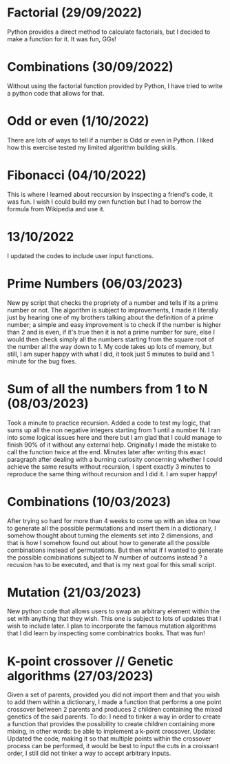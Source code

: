 # Factorial (29/09/2022)

Python provides a  direct method to calculate factorials, but I decided to make a function for it. It was fun, GGs!

# Combinations (30/09/2022)

Without using the factorial function provided by Python, I have tried to write a python code that allows for that.

# Odd or even (1/10/2022)

There are lots of ways to tell if a number is Odd or even in Python. 
I liked how this exercise tested my limited algorithm building skills.

# Fibonacci (04/10/2022)

This is where I learned about reccursion by inspecting a friend's code, it was fun. 
I wish I could build my own function but I had to borrow the formula from Wikipedia and use it.

# 13/10/2022
I updated the codes to include user input functions. 

# Prime Numbers (06/03/2023)

New py script that checks the propriety of a number and tells if its a prime number or not. The algorithm is subject to improvements, I made it literally just by hearing one of my brothers talking about the definition of a prime number; a simple and easy improvement is to check if the number is higher than 2 and is even, if it's true then it is not a prime number for sure, else I would then check simply all the numbers starting from the square root of the number all the way down to 1. My code takes up lots of memory, but still, I am super happy with what I did, it took just 5 minutes to build and 1 minute for the bug fixes.

# Sum of all the numbers from 1 to N (08/03/2023)

Took a minute to practice recursion. Added a code to test my logic, that sums up all the non negative integers starting from 1 until a number N. I ran into some logical issues here and there but I am glad that I could manage to finish 90% of it without any external help. Originally I made the mistake to call the function twice at the end. Minutes later after writing this exact paragraph after dealing with a burning curiosity concerning whether I could achieve the same results without recursion, I spent exactly 3 minutes to reproduce the same thing without recursion and I did it. I am super happy!

# Combinations (10/03/2023)

After trying so hard for more than 4 weeks to come up with an idea on how to generate all the possible permutations and insert them in a dictionary, I somehow thought about turning the elements set into 2 dimensions, and that is how I somehow found out about how to generate all the possible combinations instead of permutations. But then what if I wanted to generate the possible combinations subject to $N$ number of outcoms instead ? a recusion has to be executed, and that is my next goal for this small script.

# Mutation (21/03/2023)

New python code that allows users to swap an arbitrary element within the set with anything that they wish. This one is subject to lots of updates that I wish to include later. I plan to incorporate the famous mutation algorithms that I did learn by inspecting some combinatrics books. That was fun!

# K-point crossover // Genetic algorithms (27/03/2023)

Given a set of parents, provided you did not import them and that you wish to add them within a dictionary, I made a function that performs a one point crossover between 2 parents and produces 2 children containing the mixed genetics of the said parents. To do: I need to tinker a way in order to create a function that provides the possibility to create children containing more mixing, in other words: be able to implement a k-point crossover.
Update: Updated the code, making it so that multiple points within the crossover process can be performed, it would be best to input the cuts in a croissant order, I still did not tinker a way to accept arbitrary inputs. 
